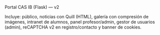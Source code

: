 
 Portal CAS IB (Flask) — v2

Incluye: público, noticias con Quill (HTML), galería con compresión de imágenes, intranet  de alumnos, panel profesor/admin, gestor de usuarios (admin), reCAPTCHA v2 en registro/contacto y banner de cookies.




